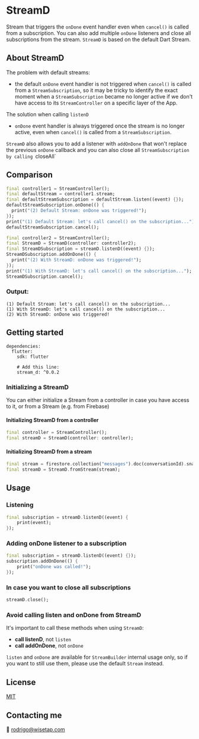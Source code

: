 # StreamD

Stream that triggers the `onDone` event handler even when `cancel()` is called from a subscription.
You can also add multiple `onDone` listeners and close all subscriptions from the stream.
`StreamD` is based on the default Dart Stream.

## About StreamD

The problem with default streams:
- the default `onDone` event handler is not triggered when `cancel()` is called from a `StreamSubscription`,
so it may be tricky to identify the exact moment when a `StreamSubscription` became no longer active if
we don't have access to its `StreamController` on a specific layer of the App.

The solution when calling `listenD`
- `onDone` event handler is always triggered once the stream is no longer active, even when `cancel()` is called from a `StreamSubscription`.

`StreamD` also allows you to add a listener with `addOnDone` that won't replace the previous `onDone` callback
and you can also close all `StreamSubscription by calling `closeAll`

## Comparison

```dart
final controller1 = StreamController();
final defaultStream = controller1.stream;
final defaultStreamSubscription = defaultStream.listen((event) {});
defaultStreamSubscription.onDone(() {
  print("(2) Default Stream: onDone was triggered!");
});
print("(1) Default Stream: let's call cancel() on the subscription...");
defaultStreamSubscription.cancel();

final controller2 = StreamController();
final StreamD = StreamD(controller: controller2);
final StreamDSubscription = streamD.listenD((event) {});
StreamDSubscription.addOnDone(() {
  print("(2) With StreamD: onDone was triggered!");
});
print("(1) With StreamD: let's call cancel() on the subscription...");
StreamDSubscription.cancel();
```
### Output:

    (1) Default Stream: let's call cancel() on the subscription...
    (1) With StreamD: let's call cancel() on the subscription...
    (2) With StreamD: onDone was triggered!

## Getting started

    dependencies:
      flutter:
        sdk: flutter
            
        # Add this line:
        stream_d: ^0.0.2

### Initializing a StreamD

You can either initialize a Stream from a controller in case you have access to it, or from a Stream (e.g. from Firebase)

#### Initializing StreamD from a controller
```dart
final controller = StreamController();
final streamD = StreamD(controller: controller);
```
#### Initializing StreamD from a stream
```dart
final stream = firestore.collection("messages").doc(conversationId).snapshots();
final streamD = StreamD.fromStream(stream);
```
## Usage

### Listening
```dart
final subscription = streamD.listenD((event) {
    print(event);
});
```
### Adding onDone listener to a subscription
```dart
final subscription = streamD.listenD((event) {});
subscription.addOnDone(() {
    print("onDone was called!");
});
```
### In case you want to close all subscriptions
```dart
streamD.close();
```
### Avoid calling listen and onDone from StreamD

It's important to call these methods when using `StreamD`:
- **call listenD**, not `listen`
- **call addOnDone**, not `onDone`

`listen` and `onDone` are available for `StreamBuilder` internal usage only, so
if you want to still use them, please use the default `Stream` instead.

## License

[MIT](LICENSE)

## Contacting me

📧 rodrigo@wisetap.com
